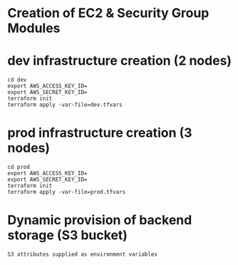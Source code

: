 
# Creation of EC2 & Security Group Modules
 

# dev infrastructure creation (2 nodes) 
    cd dev
    export AWS_ACCESS_KEY_ID=
    export AWS_SECRET_KEY_ID=
    terraform init
    terraform apply -var-file=dev.tfvars

# prod infrastructure creation (3 nodes)
    cd prod
    export AWS_ACCESS_KEY_ID=
    export AWS_SECRET_KEY_ID=
    terraform init
    terraform apply -var-file=prod.tfvars

# Dynamic provision of backend storage (S3 bucket) 
    S3 attributes supplied as environment variables  
    

 